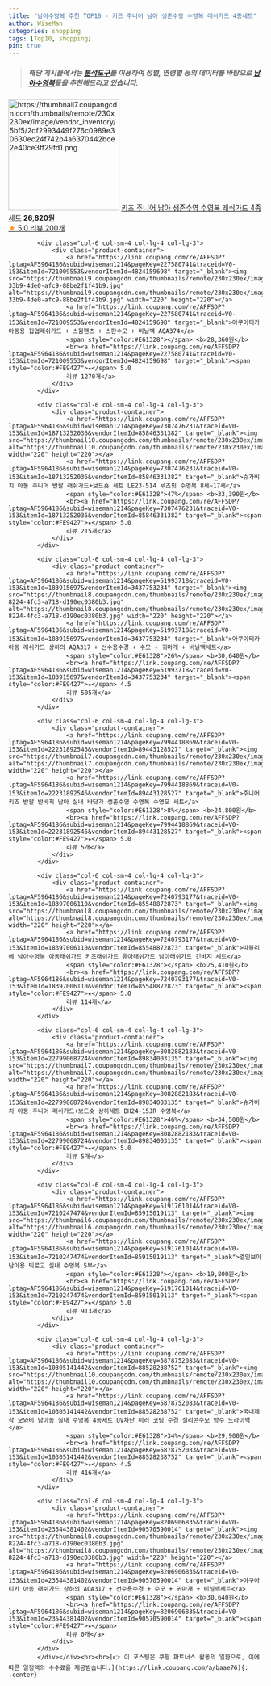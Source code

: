 ```yaml
---
title: "남아수영복 추천 TOP10 - 키즈 주니어 남아 생존수영 수영복 래쉬가드 4종세트"
author: WiseMan
categories: shopping
tags: [Top10, shopping]
pin: true
---
```


> ##### 해당 게시물에서는 [**분석도구**](https://itemscout.io/)를 이용하여 **성별**, **연령별** 등의 데이터를 바탕으로 [**남아수영복**](https://link.coupang.com/a/baae76)들을 추천해드리고 있습니다.
<div class="container"><div class="row">
            <div class="col-6 col-sm-4 col-lg-4 col-lg-3">
                <div class="product-container">
                    <a href="https://link.coupang.com/re/AFFSDP?lptag=AF5964186&subid=wiseman1214&pageKey=7996543667&traceid=V0-153&itemId=22246760966&vendorItemId=89292705207" target="_blank"><img src="https://thumbnail7.coupangcdn.com/thumbnails/remote/230x230ex/image/vendor_inventory/5bf5/2df2993449f276c0989e30630ec24f742b4a6370442bce2e40ce3ff29fd1.png" alt="https://thumbnail7.coupangcdn.com/thumbnails/remote/230x230ex/image/vendor_inventory/5bf5/2df2993449f276c0989e30630ec24f742b4a6370442bce2e40ce3ff29fd1.png" width="220" height="220"></a>
                    <a href="https://link.coupang.com/re/AFFSDP?lptag=AF5964186&subid=wiseman1214&pageKey=7996543667&traceid=V0-153&itemId=22246760966&vendorItemId=89292705207" target="_blank">키즈 주니어 남아 생존수영 수영복 래쉬가드 4종세트</a>
                    <span style="color:#E61328"></span> <b>26,820원</b>
                    <br><a href="https://link.coupang.com/re/AFFSDP?lptag=AF5964186&subid=wiseman1214&pageKey=7996543667&traceid=V0-153&itemId=22246760966&vendorItemId=89292705207" target="_blank"><span style="color:#FE9427">★</span> 5.0
                    리뷰 200개</a>
                </div>
            </div>
            
            <div class="col-6 col-sm-4 col-lg-4 col-lg-3">
                <div class="product-container">
                    <a href="https://link.coupang.com/re/AFFSDP?lptag=AF5964186&subid=wiseman1214&pageKey=227580741&traceid=V0-153&itemId=721009553&vendorItemId=4824159698" target="_blank"><img src="https://thumbnail9.coupangcdn.com/thumbnails/remote/230x230ex/image/retail/images/2019/05/24/17/5/5c44a66a-33b9-4de0-afc9-88be2f1f41b9.jpg" alt="https://thumbnail9.coupangcdn.com/thumbnails/remote/230x230ex/image/retail/images/2019/05/24/17/5/5c44a66a-33b9-4de0-afc9-88be2f1f41b9.jpg" width="220" height="220"></a>
                    <a href="https://link.coupang.com/re/AFFSDP?lptag=AF5964186&subid=wiseman1214&pageKey=227580741&traceid=V0-153&itemId=721009553&vendorItemId=4824159698" target="_blank">아쿠아티카 아동용 집업래쉬가드 + 스윔팬츠 + 스판수모 + 비닐백 AQA374</a>
                    <span style="color:#E61328"></span> <b>28,360원</b>
                    <br><a href="https://link.coupang.com/re/AFFSDP?lptag=AF5964186&subid=wiseman1214&pageKey=227580741&traceid=V0-153&itemId=721009553&vendorItemId=4824159698" target="_blank"><span style="color:#FE9427">★</span> 5.0
                    리뷰 1270개</a>
                </div>
            </div>
            
            <div class="col-6 col-sm-4 col-lg-4 col-lg-3">
                <div class="product-container">
                    <a href="https://link.coupang.com/re/AFFSDP?lptag=AF5964186&subid=wiseman1214&pageKey=7307476231&traceid=V0-153&itemId=18713252036&vendorItemId=85846331382" target="_blank"><img src="https://thumbnail10.coupangcdn.com/thumbnails/remote/230x230ex/image/vendor_inventory/dfeb/e2838be0aa3dbcfce69d4335d8465bc1ff04c0d53b6fd56c84c4a8b8566e.jpg" alt="https://thumbnail10.coupangcdn.com/thumbnails/remote/230x230ex/image/vendor_inventory/dfeb/e2838be0aa3dbcfce69d4335d8465bc1ff04c0d53b6fd56c84c4a8b8566e.jpg" width="220" height="220"></a>
                    <a href="https://link.coupang.com/re/AFFSDP?lptag=AF5964186&subid=wiseman1214&pageKey=7307476231&traceid=V0-153&itemId=18713252036&vendorItemId=85846331382" target="_blank">슈가비치 아동 주니어 반팔 래쉬가드+보드숏 세트 LE23-514 루즈핏 수영복 8세~17세</a>
                    <span style="color:#E61328">47%</span> <b>33,390원</b>
                    <br><a href="https://link.coupang.com/re/AFFSDP?lptag=AF5964186&subid=wiseman1214&pageKey=7307476231&traceid=V0-153&itemId=18713252036&vendorItemId=85846331382" target="_blank"><span style="color:#FE9427">★</span> 5.0
                    리뷰 215개</a>
                </div>
            </div>
            
            <div class="col-6 col-sm-4 col-lg-4 col-lg-3">
                <div class="product-container">
                    <a href="https://link.coupang.com/re/AFFSDP?lptag=AF5964186&subid=wiseman1214&pageKey=51993718&traceid=V0-153&itemId=183915697&vendorItemId=3437753234" target="_blank"><img src="https://thumbnail8.coupangcdn.com/thumbnails/remote/230x230ex/image/retail/images/2017/12/07/10/1/517bfcf2-8224-4fc3-a718-d190ec0380b3.jpg" alt="https://thumbnail8.coupangcdn.com/thumbnails/remote/230x230ex/image/retail/images/2017/12/07/10/1/517bfcf2-8224-4fc3-a718-d190ec0380b3.jpg" width="220" height="220"></a>
                    <a href="https://link.coupang.com/re/AFFSDP?lptag=AF5964186&subid=wiseman1214&pageKey=51993718&traceid=V0-153&itemId=183915697&vendorItemId=3437753234" target="_blank">아쿠아티카 아동 래쉬가드 상하의 AQA317 + 선수용수경 + 수모 + 귀마개 + 비닐백세트</a>
                    <span style="color:#E61328">26%</span> <b>30,640원</b>
                    <br><a href="https://link.coupang.com/re/AFFSDP?lptag=AF5964186&subid=wiseman1214&pageKey=51993718&traceid=V0-153&itemId=183915697&vendorItemId=3437753234" target="_blank"><span style="color:#FE9427">★</span> 4.5
                    리뷰 505개</a>
                </div>
            </div>
            
            <div class="col-6 col-sm-4 col-lg-4 col-lg-3">
                <div class="product-container">
                    <a href="https://link.coupang.com/re/AFFSDP?lptag=AF5964186&subid=wiseman1214&pageKey=7994418869&traceid=V0-153&itemId=22231892546&vendorItemId=89443128527" target="_blank"><img src="https://thumbnail7.coupangcdn.com/thumbnails/remote/230x230ex/image/vendor_inventory/5b97/77cdb28710706f8463ec3d7796b51fa1ab28a19b588801cf86542ebbd5c2.jpg" alt="https://thumbnail7.coupangcdn.com/thumbnails/remote/230x230ex/image/vendor_inventory/5b97/77cdb28710706f8463ec3d7796b51fa1ab28a19b588801cf86542ebbd5c2.jpg" width="220" height="220"></a>
                    <a href="https://link.coupang.com/re/AFFSDP?lptag=AF5964186&subid=wiseman1214&pageKey=7994418869&traceid=V0-153&itemId=22231892546&vendorItemId=89443128527" target="_blank">주니어 키즈 반팔 반바지 남아 실내 바닷가 생존수영 수영복 수영모 세트</a>
                    <span style="color:#E61328">8%</span> <b>24,800원</b>
                    <br><a href="https://link.coupang.com/re/AFFSDP?lptag=AF5964186&subid=wiseman1214&pageKey=7994418869&traceid=V0-153&itemId=22231892546&vendorItemId=89443128527" target="_blank"><span style="color:#FE9427">★</span> 5.0
                    리뷰 5개</a>
                </div>
            </div>
            
            <div class="col-6 col-sm-4 col-lg-4 col-lg-3">
                <div class="product-container">
                    <a href="https://link.coupang.com/re/AFFSDP?lptag=AF5964186&subid=wiseman1214&pageKey=7240793177&traceid=V0-153&itemId=18397006110&vendorItemId=85548872873" target="_blank"><img src="https://thumbnail8.coupangcdn.com/thumbnails/remote/230x230ex/image/vendor_inventory/4efd/8b464cb6ec803ccd9819da0079f2dbf46c8a0aa6ad4a32aadb95873390c7.jpg" alt="https://thumbnail8.coupangcdn.com/thumbnails/remote/230x230ex/image/vendor_inventory/4efd/8b464cb6ec803ccd9819da0079f2dbf46c8a0aa6ad4a32aadb95873390c7.jpg" width="220" height="220"></a>
                    <a href="https://link.coupang.com/re/AFFSDP?lptag=AF5964186&subid=wiseman1214&pageKey=7240793177&traceid=V0-153&itemId=18397006110&vendorItemId=85548872873" target="_blank">따블리에 남아수영복 아동래쉬가드 키즈래쉬가드 유아래쉬가드 남아래쉬가드 긴바지 세트</a>
                    <span style="color:#E61328"></span> <b>25,410원</b>
                    <br><a href="https://link.coupang.com/re/AFFSDP?lptag=AF5964186&subid=wiseman1214&pageKey=7240793177&traceid=V0-153&itemId=18397006110&vendorItemId=85548872873" target="_blank"><span style="color:#FE9427">★</span> 5.0
                    리뷰 114개</a>
                </div>
            </div>
            
            <div class="col-6 col-sm-4 col-lg-4 col-lg-3">
                <div class="product-container">
                    <a href="https://link.coupang.com/re/AFFSDP?lptag=AF5964186&subid=wiseman1214&pageKey=8082882183&traceid=V0-153&itemId=22799068724&vendorItemId=89834003135" target="_blank"><img src="https://thumbnail7.coupangcdn.com/thumbnails/remote/230x230ex/image/vendor_inventory/fbb0/e9e03418dec4caa4826b31bac9a2b546df5aba2ac2bf12e9305d9d6721e5.jpg" alt="https://thumbnail7.coupangcdn.com/thumbnails/remote/230x230ex/image/vendor_inventory/fbb0/e9e03418dec4caa4826b31bac9a2b546df5aba2ac2bf12e9305d9d6721e5.jpg" width="220" height="220"></a>
                    <a href="https://link.coupang.com/re/AFFSDP?lptag=AF5964186&subid=wiseman1214&pageKey=8082882183&traceid=V0-153&itemId=22799068724&vendorItemId=89834003135" target="_blank">슈가비치 아동 주니어 래쉬가드+보드숏 상하세트 BH24-15JR 수영복</a>
                    <span style="color:#E61328">46%</span> <b>34,500원</b>
                    <br><a href="https://link.coupang.com/re/AFFSDP?lptag=AF5964186&subid=wiseman1214&pageKey=8082882183&traceid=V0-153&itemId=22799068724&vendorItemId=89834003135" target="_blank"><span style="color:#FE9427">★</span> 5.0
                    리뷰 5개</a>
                </div>
            </div>
            
            <div class="col-6 col-sm-4 col-lg-4 col-lg-3">
                <div class="product-container">
                    <a href="https://link.coupang.com/re/AFFSDP?lptag=AF5964186&subid=wiseman1214&pageKey=5191761014&traceid=V0-153&itemId=7210247474&vendorItemId=85915019113" target="_blank"><img src="https://thumbnail6.coupangcdn.com/thumbnails/remote/230x230ex/image/vendor_inventory/d502/745bacf935cd4cdd63952ef3b4b30e5c4ef9dcb75e90900e42c317304160.jpg" alt="https://thumbnail6.coupangcdn.com/thumbnails/remote/230x230ex/image/vendor_inventory/d502/745bacf935cd4cdd63952ef3b4b30e5c4ef9dcb75e90900e42c317304160.jpg" width="220" height="220"></a>
                    <a href="https://link.coupang.com/re/AFFSDP?lptag=AF5964186&subid=wiseman1214&pageKey=5191761014&traceid=V0-153&itemId=7210247474&vendorItemId=85915019113" target="_blank">엘인보아 남아용 빅로고 실내 수영복 5부</a>
                    <span style="color:#E61328"></span> <b>19,800원</b>
                    <br><a href="https://link.coupang.com/re/AFFSDP?lptag=AF5964186&subid=wiseman1214&pageKey=5191761014&traceid=V0-153&itemId=7210247474&vendorItemId=85915019113" target="_blank"><span style="color:#FE9427">★</span> 5.0
                    리뷰 913개</a>
                </div>
            </div>
            
            <div class="col-6 col-sm-4 col-lg-4 col-lg-3">
                <div class="product-container">
                    <a href="https://link.coupang.com/re/AFFSDP?lptag=AF5964186&subid=wiseman1214&pageKey=5878752083&traceid=V0-153&itemId=10305141442&vendorItemId=88528238752" target="_blank"><img src="https://thumbnail10.coupangcdn.com/thumbnails/remote/230x230ex/image/vendor_inventory/dff9/365d7eadcb1a98485d150f96ac46ab9bb430f1d32b2ea1599b11b2089049.jpg" alt="https://thumbnail10.coupangcdn.com/thumbnails/remote/230x230ex/image/vendor_inventory/dff9/365d7eadcb1a98485d150f96ac46ab9bb430f1d32b2ea1599b11b2089049.jpg" width="220" height="220"></a>
                    <a href="https://link.coupang.com/re/AFFSDP?lptag=AF5964186&subid=wiseman1214&pageKey=5878752083&traceid=V0-153&itemId=10305141442&vendorItemId=88528238752" target="_blank">국내제작 모와비 남아동 실내 수영복 4종세트 UV차단 미러 코팅 수경 실리콘수모 방수 드라이백</a>
                    <span style="color:#E61328">34%</span> <b>29,900원</b>
                    <br><a href="https://link.coupang.com/re/AFFSDP?lptag=AF5964186&subid=wiseman1214&pageKey=5878752083&traceid=V0-153&itemId=10305141442&vendorItemId=88528238752" target="_blank"><span style="color:#FE9427">★</span> 4.5
                    리뷰 416개</a>
                </div>
            </div>
            
            <div class="col-6 col-sm-4 col-lg-4 col-lg-3">
                <div class="product-container">
                    <a href="https://link.coupang.com/re/AFFSDP?lptag=AF5964186&subid=wiseman1214&pageKey=8206906835&traceid=V0-153&itemId=23544381402&vendorItemId=90570590014" target="_blank"><img src="https://thumbnail8.coupangcdn.com/thumbnails/remote/230x230ex/image/retail/images/2017/12/07/10/1/517bfcf2-8224-4fc3-a718-d190ec0380b3.jpg" alt="https://thumbnail8.coupangcdn.com/thumbnails/remote/230x230ex/image/retail/images/2017/12/07/10/1/517bfcf2-8224-4fc3-a718-d190ec0380b3.jpg" width="220" height="220"></a>
                    <a href="https://link.coupang.com/re/AFFSDP?lptag=AF5964186&subid=wiseman1214&pageKey=8206906835&traceid=V0-153&itemId=23544381402&vendorItemId=90570590014" target="_blank">아쿠아티카 아동 래쉬가드 상하의 AQA317 + 선수용수경 + 수모 + 귀마개 + 비닐백세트</a>
                    <span style="color:#E61328"></span> <b>30,640원</b>
                    <br><a href="https://link.coupang.com/re/AFFSDP?lptag=AF5964186&subid=wiseman1214&pageKey=8206906835&traceid=V0-153&itemId=23544381402&vendorItemId=90570590014" target="_blank"><span style="color:#FE9427">★</span> 
                    리뷰 0개</a>
                </div>
            </div>
            </div></div><br><br>[👉 이 포스팅은 쿠팡 파트너스 활동의 일환으로, 이에 따른 일정액의 수수료를 제공받습니다.](https://link.coupang.com/a/baae76){: .center}